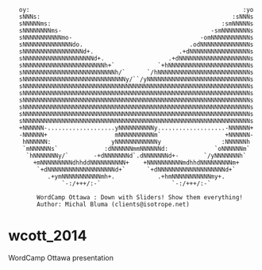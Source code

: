 

       oy:                                                            :yo
       sNNNs:                                                      :sNNNs
       sNNNNNms:                                                :smNNNNNs
       sNNNNNNNNms-                                          -smNNNNNNNNs
       sNNNNNNNNNNNmo-                                    -omNNNNNNNNNNNs
       sNNNNNNNNNNNNNNdo.                              .odNNNNNNNNNNNNNNs
       sNNNNNNNNNNNNNNNNNd+.                        .+dNNNNNNNNNNNNNNNNNs
       sNNNNNNNNNNNNNNNNNNNNd+.                  .+dNNNNNNNNNNNNNNNNNNNNs
       sNNNNNNNNNNNNNNNNNNNNNNNh+`            `+hNNNNNNNNNNNNNNNNNNNNNNNs
       sNNNNNNNNNNNNNNNNNNNNNNNNNNh/`      `/hNNNNNNNNNNNNNNNNNNNNNNNNNNs
       sNNNNNNNNNNNNNNNNNNNNNNNNNNNNNy/``/yNNNNNNNNNNNNNNNNNNNNNNNNNNNNNs
       sNNNNNNNNNNNNNNNNNNNNNNNNNNNNNNNNNNNNNNNNNNNNNNNNNNNNNNNNNNNNNNNNs
       sNNNNNNNNNNNNNNNNNNNNNNNNNNNNNNNNNNNNNNNNNNNNNNNNNNNNNNNNNNNNNNNNs
       sNNNNNNNNNNNNNNNNNNNNNNNNNNNNNNNNNNNNNNNNNNNNNNNNNNNNNNNNNNNNNNNNs
       sNNNNNNNNNNNNNNNNNNNNNNNNNNNNNNNNNNNNNNNNNNNNNNNNNNNNNNNNNNNNNNNNs
       sNNNNNNNNNNNNNNNNNNNNNNNNNNNNNNNNNNNNNNNNNNNNNNNNNNNNNNNNNNNNNNNNs
       sNNNNNNNNNNNNNNNNNNNNNNNNNNNNNNNNNNNNNNNNNNNNNNNNNNNNNNNNNNNNNNNNs
       +NNNNNN-...................yNNNNNNNNNNy...................-NNNNNN+
       -NNNNNN+                   mNNNNNNNNNNm`                  +NNNNNN-
        hNNNNNN:                 yNNNNNNNNNNNNy                 :NNNNNNh
        `mNNNNNNs`             :dNNNNNNmmNNNNNNd:             `oNNNNNNm`
         `hNNNNNNNy/`       -+dNNNNNNNd`.dNNNNNNNd+-       `/yNNNNNNNh`
           +mNNNNNNNNNdhhddNNNNNNNNNN+    +NNNNNNNNNNmdhhdNNNNNNNNNm+
            `+dNNNNNNNNNNNNNNNNNNNd+`      `+dNNNNNNNNNNNNNNNNNNNd+`
               .+ymNNNNNNNNNNNmh+.            .+hmNNNNNNNNNNNmy+.
                   `-:/+++/:-`                    `-:/+++/:-`

            WordCamp Ottawa : Down with Sliders! Show them everything!
            Author: Michal Bluma (clients@isotrope.net)



wcott_2014
==========

WordCamp Ottawa presentation
